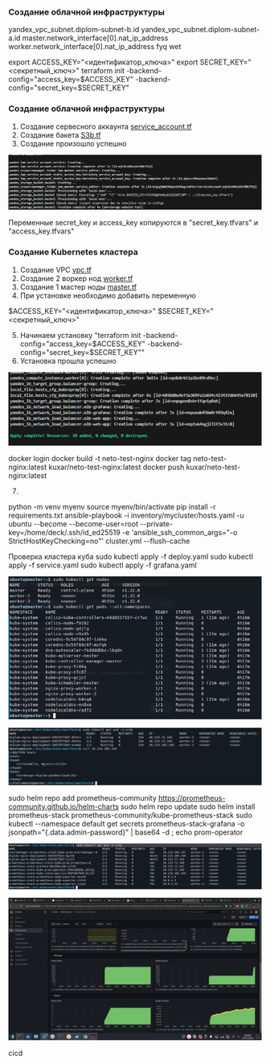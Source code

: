 ### Создание облачной инфраструктуры
yandex_vpc_subnet.diplom-subnet-b.id
yandex_vpc_subnet.diplom-subnet-a.id
master.network_interface[0].nat_ip_address
worker.network_interface[0].nat_ip_address
fyq     wet

export ACCESS_KEY="<идентификатор_ключа>"
export SECRET_KEY="<секретный_ключ>"
terraform init -backend-config="access_key=$ACCESS_KEY" -backend-config="secret_key=$SECRET_KEY"

 
 
### Создание облачной инфраструктуры
1. Создание сервесного аккаунта [service_account.tf](terraform/s3/service_account.tf)
2. Создание бакета [S3b.tf](terraform/s3/S3b.tf)
3. Создание произошло успешно 

![alt text](png/1.png)

Переменные secret_key и access_key копируются в "secret_key.tfvars" и "access_key.tfvars"


### Создание Kubernetes кластера

1. Создание VPC [vpc.tf](terraform/kub/vpc.tf)
2. Создание 2 воркер нод [worker.tf](terraform/kub/worker.tf)
3. Создание 1 мастер ноды [master.tf](terraform/kub/master.tf)
4. При установке необходимо добавить переменную 

$ACCESS_KEY="<идентификатор_ключа>"
$SECRET_KEY="<секретный_ключ>"

5. Начинаем установку 
   "terraform init -backend-config="access_key=$ACCESS_KEY" -backend-config="secret_key=$SECRET_KEY""
6. Установка прошла успешно 

![alt text](png/2.png)

docker login
docker build -t neto-test-nginx
docker tag neto-test-nginx:latest kuxar/neto-test-nginx:latest
docker push kuxar/neto-test-nginx:latest

7.
python -m venv myenv
source myenv/bin/activate
pip install -r requirements.txt
ansible-playbook -i inventory/mycluster/hosts.yaml -u ubuntu --become --become-user=root --private-key=/home/deck/.ssh/id_ed25519 -e 'ansible_ssh_common_args="-o StrictHostKeyChecking=no"' cluster.yml --flush-cache


Проверка кластера куба
sudo kubectl apply -f deploy.yaml
sudo kubectl apply -f service.yaml
sudo kubectl apply -f grafana.yaml

![alt text](png/3.png)




![alt text](png/4.png)


sudo helm repo add prometheus-community https://prometheus-community.github.io/helm-charts
sudo helm repo update
sudo helm install prometheus-stack  prometheus-community/kube-prometheus-stack
sudo   kubectl --namespace default get secrets prometheus-stack-grafana -o jsonpath="{.data.admin-password}" | base64 -d ; echo
prom-operator

![alt text](image.png)

![alt text](image-1.png)

cicd